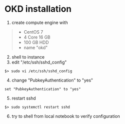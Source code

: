 # OKD installation
1. create compute engine with
> - CentOS 7
> - 4 Core 16 GB
> - 100 GB HDD
> - name "okd"
2. shell to instance
3. edit "/etc/ssh/sshd_config"
```
$> sudo vi /etc/ssh/sshd_config
```
4. change "PubkeyAuthentication" to "yes"
```
set "PubkeyAuthentication" to "yes"
```
5. restart sshd
```
$> sudo systemctl restart sshd
```
6. try to shell from local notebook to verify configuration
